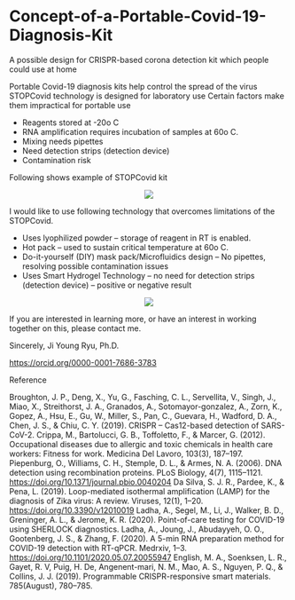 # Concept-of-a-Portable-Covid-19-Diagnosis-Kit
A possible design for CRISPR-based corona detection kit which people could use at home

Portable Covid-19 diagnosis kits help control the spread of the virus
STOPCovid technology is designed for laboratory use
Certain factors make them impractical for portable use

- Reagents stored at -20o C 
- RNA amplification requires incubation of samples at 60o C. 
- Mixing needs pipettes
- Need detection strips (detection device)
- Contamination risk

Following shows example of STOPCovid kit

<p align="center">
<img src="https://user-images.githubusercontent.com/29791211/87841733-6a4fcc00-c8e2-11ea-89a2-b040c517a46e.png">
</p>

I would like to use following technology that overcomes limitations of the STOPCovid. 



* Uses lyophilized powder – storage of reagent in RT is enabled.
* Hot pack – used to sustain critical temperature at 60o C. 
* Do-it-yourself (DIY) mask pack/Microfluidics design – No pipettes, resolving possible contamination issues
* Uses Smart Hydrogel Technology – no need for detection strips (detection device) – positive or negative result 
 
<p align="center">
<img src="https://user-images.githubusercontent.com/29791211/87841953-e39bee80-c8e3-11ea-9519-9fa8d00653a6.png">
</p>

If you are interested in learning more, or have an interest in working together on this, please contact me.

Sincerely,
Ji Young Ryu, Ph.D.

https://orcid.org/0000-0001-7686-3783
 
 
Reference

Broughton, J. P., Deng, X., Yu, G., Fasching, C. L., Servellita, V., Singh, J., Miao, X., Streithorst, J. A., Granados, A., Sotomayor-gonzalez, A., Zorn, K., Gopez, A., Hsu, E., Gu, W., Miller, S., Pan, C., Guevara, H., Wadford, D. A., Chen, J. S., & Chiu, C. Y. (2019). CRISPR – Cas12-based detection of SARS-CoV-2.
Crippa, M., Bartolucci, G. B., Toffoletto, F., & Marcer, G. (2012). Occupational diseases due to allergic and toxic chemicals in health care workers: Fitness for work. Medicina Del Lavoro, 103(3), 187–197.
Piepenburg, O., Williams, C. H., Stemple, D. L., & Armes, N. A. (2006). DNA detection using recombination proteins. PLoS Biology, 4(7), 1115–1121. https://doi.org/10.1371/journal.pbio.0040204
Da Silva, S. J. R., Pardee, K., & Pena, L. (2019). Loop-mediated isothermal amplification (LAMP) for the diagnosis of Zika virus: A review. Viruses, 12(1), 1–20. https://doi.org/10.3390/v12010019
Ladha, A., Segel, M., Li, J., Walker, B. D., Greninger, A. L., & Jerome, K. R. (2020). Point-of-care testing for COVID-19 using SHERLOCK diagnostics.
Ladha, A., Joung, J., Abudayyeh, O. O., Gootenberg, J. S., & Zhang, F. (2020). A 5-min RNA preparation method for COVID-19 detection with RT-qPCR. Medrxiv, 1–3. https://doi.org/10.1101/2020.05.07.20055947
English, M. A., Soenksen, L. R., Gayet, R. V, Puig, H. De, Angenent-mari, N. M., Mao, A. S., Nguyen, P. Q., & Collins, J. J. (2019). Programmable CRISPR-responsive smart materials. 785(August), 780–785.
